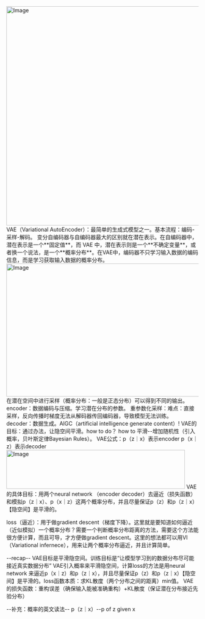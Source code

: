 <img width="551" height="575" alt="Image" src="https://github.com/user-attachments/assets/09d1eb34-8b6b-4728-b8b8-4916b14c2852" />
VAE（Variational AutoEncoder）：最简单的生成式模型之一。基本流程：编码-采样-解码。
变分自编码器与自编码器最大的区别就在潜在表示。在自编码器中，潜在表示是一个**固定值**，而 VAE 中，潜在表示则是一个**不确定变量**，或者换一个说法，是一个**概率分布**。在VAE中，编码器不只学习输入数据的编码信息，而是学习获取输入数据的概率分布。 

<img width="826" height="349" alt="Image" src="https://github.com/user-attachments/assets/ffc882df-0b04-4ac4-85fc-03977f87d329" />
在潜在空间中进行采样（概率分布：一般是正态分布）可以得到不同的输出。 
encoder：数据编码与压缩。学习潜在分布的参数。
重参数化采样：难点：直接采样，反向传播时梯度无法从解码器传回编码器，导致模型无法训练。
decoder：数据生成。AIGC（artificial intelligence generate content）! 
VAE的目标：通过办法，让隐空间平滑。how to do？ how to 平滑--增加随机性（引入概率，贝叶斯定律Bayesian Rules）。 
VAE公式：p（z｜x）表示encoder p（x｜z）表示decoder
<img width="468" height="102" alt="Image" src="https://github.com/user-attachments/assets/ec6f6caa-913b-4d48-b888-9102183bcdaf" />
VAE的具体目标：用两个neural network （encoder decoder）去逼近（损失函数）和模拟p（z｜x）、p（x｜z）这两个概率分布，并且尽量保证p（z）和p（z｜x）【隐空间】是平滑的。

loss（逼近）：用于做gradient descent（梯度下降）。这里就是要知道如何逼近（近似模拟）一个概率分布？需要一个判断概率分布距离的方法，需要这个方法能很方便计算，而且可导，才方便做gradient descent。这里的想法都可以用VI（Variational infernece），用来让两个概率分布逼近，并且计算简单。

--recap--
VAE目标是平滑隐空间。训练目标是“让模型学习到的数据分布尽可能接近真实数据分布”
VAE引入概率来平滑隐空间，计算loss的方法是用neural network 来逼近p（x｜z）和p（z｜x），并且尽量保证p（z）和p（z｜x）【隐空间】是平滑的。loss函数本质：求KL散度（两个分布之间的距离）min值。
VAE的损失函数：重构误差（确保输入能被准确重构）+KL散度（保证潜在分布接近先验分布）

--补充：概率的英文读法--
p（z｜x）--p of z given x